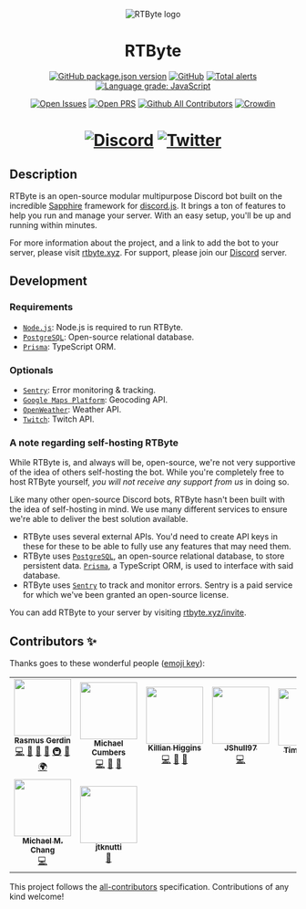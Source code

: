 <div align="center">

![RTByte logo](https://rtbyte.xyz/android-chrome-192x192.png)

# RTByte

[![GitHub package.json version](https://img.shields.io/github/package-json/v/rtbyte/rtbyte)](https://github.com/RTByte/rtbyte/releases)
[![GitHub](https://img.shields.io/github/license/rtbyte/rtbyte)](https://github.com/rtbyte/rtbyte/blob/main/LICENSE.md)
[![Total alerts](https://img.shields.io/lgtm/alerts/g/RTByte/RTByte.svg?logo=lgtm&logoWidth=18)](https://lgtm.com/projects/g/RTByte/RTByte/alerts)
[![Language grade: JavaScript](https://img.shields.io/lgtm/grade/javascript/g/RTByte/RTByte.svg?logo=lgtm&logoWidth=18)](https://lgtm.com/projects/g/RTByte/RTByte/context:javascript)

[![Open Issues](https://img.shields.io/github/issues/RTByte/RTByte.svg)](https://github.com/RTByte/RTByte/issues)
[![Open PRS](https://img.shields.io/github/issues-pr/RTByte/RTByte.svg)](https://github.com/RTByte/RTByte/pulls)
[![Github All Contributors](https://img.shields.io/github/all-contributors/rtbyte/rtbyte)](https://github.com/RTByte/rtbyte#contributors-)
[![Crowdin](https://badges.crowdin.net/rtbyte/localized.svg)](https://translate.rtbyte.xyz)

[![Discord](https://img.shields.io/discord/450163430373064704.svg?colorB=7289da&label=discord&logo=Discord&logoColor=fff&style=flat)](https://rtbyte.xyz/discord)
[![Twitter](https://badgen.net/twitter/follow/rtbyte/?icon=twitter&label=@rtbyte)](https://twitter.com/rtbyte)
======
</div>

## Description

RTByte is an open-source modular multipurpose Discord bot built on the incredible [Sapphire] framework for [discord.js]. It brings a ton of features to help you run and manage your server. With an easy setup, you'll be up and running within minutes.

For more information about the project, and a link to add the bot to your server, please visit [rtbyte.xyz]. For support, please join our [Discord] server.

## Development

### Requirements

- [`Node.js`]: Node.js is required to run RTByte.
- [`PostgreSQL`]: Open-source relational database.
- [`Prisma`]: TypeScript ORM.

### Optionals

- [`Sentry`]: Error monitoring & tracking.
- [`Google Maps Platform`]: Geocoding API.
- [`OpenWeather`]: Weather API.
- [`Twitch`]: Twitch API.

### A note regarding self-hosting RTByte

While RTByte is, and always will be, open-source, we're not very supportive of the idea of others self-hosting the bot. While you're completely free to host RTByte yourself, *you will not receive any support from us* in doing so.

Like many other open-source Discord bots, RTByte hasn't been built with the idea of self-hosting in mind. We use many different services to ensure we're able to deliver the best solution available.

- RTByte uses several external APIs. You'd need to create API keys in these for these to be able to fully use any features that may need them.
- RTByte uses [`PostgreSQL`], an open-source relational database, to store persistent data. [`Prisma`], a TypeScript ORM, is used to interface with said database.
- RTByte uses [`Sentry`] to track and monitor errors. Sentry is a paid service for which we've been granted an open-source license.

You can add RTByte to your server by visiting [rtbyte.xyz/invite].

## Contributors ✨

Thanks goes to these wonderful people ([emoji key]):

<!-- ALL-CONTRIBUTORS-LIST:START - Do not remove or modify this section -->
<!-- prettier-ignore-start -->
<!-- markdownlint-disable -->
<table>
  <tr>
    <td align="center"><a href="http://rasmusgerdin.com/"><img src="https://avatars0.githubusercontent.com/u/11445945?v=4?s=100" width="100px;" alt=""/><br /><sub><b>Rasmus Gerdin</b></sub></a><br /><a href="https://github.com/RTByte/rtbyte/commits?author=rasmusgerdin" title="Code">💻</a> <a href="https://github.com/RTByte/rtbyte/commits?author=rasmusgerdin" title="Documentation">📖</a> <a href="#design-rasmusgerdin" title="Design">🎨</a> <a href="#ideas-rasmusgerdin" title="Ideas, Planning, & Feedback">🤔</a> <a href="#infra-rasmusgerdin" title="Infrastructure (Hosting, Build-Tools, etc)">🚇</a> <a href="#projectManagement-rasmusgerdin" title="Project Management">📆</a> <a href="#translation-rasmusgerdin" title="Translation">🌍</a></td>
    <td align="center"><a href="https://michaelcumbers.ca/"><img src="https://avatars0.githubusercontent.com/u/16696023?v=4?s=100" width="100px;" alt=""/><br /><sub><b>Michael Cumbers</b></sub></a><br /><a href="https://github.com/RTByte/rtbyte/commits?author=mcumbers" title="Code">💻</a> <a href="https://github.com/RTByte/rtbyte/commits?author=mcumbers" title="Documentation">📖</a> <a href="#ideas-mcumbers" title="Ideas, Planning, & Feedback">🤔</a></td>
    <td align="center"><a href="https://github.com/Uzui2012"><img src="https://avatars3.githubusercontent.com/u/22256520?v=4?s=100" width="100px;" alt=""/><br /><sub><b>Killian Higgins</b></sub></a><br /><a href="https://github.com/RTByte/rtbyte/commits?author=Uzui2012" title="Code">💻</a> <a href="#maintenance-Uzui2012" title="Maintenance">🚧</a> <a href="https://github.com/RTByte/rtbyte/pulls?q=is%3Apr+reviewed-by%3AUzui2012" title="Reviewed Pull Requests">👀</a></td>
    <td align="center"><a href="https://github.com/JShull97"><img src="https://avatars3.githubusercontent.com/u/38473222?v=4?s=100" width="100px;" alt=""/><br /><sub><b>JShull97</b></sub></a><br /><a href="https://github.com/RTByte/rtbyte/commits?author=JShull97" title="Code">💻</a></td>
    <td align="center"><a href="https://jankcat.com"><img src="https://avatars1.githubusercontent.com/u/7744158?v=4?s=100" width="100px;" alt=""/><br /><sub><b>Tim Watkins</b></sub></a><br /><a href="https://github.com/RTByte/rtbyte/commits?author=jankcat" title="Documentation">📖</a></td>
    <td align="center"><a href="https://github.com/ArtsyDiego"><img src="https://avatars2.githubusercontent.com/u/70177258?v=4?s=100" width="100px;" alt=""/><br /><sub><b>Artsy</b></sub></a><br /><a href="#design-ArtsyDiego" title="Design">🎨</a></td>
    <td align="center"><a href="https://github.com/PixelPoncho"><img src="https://avatars2.githubusercontent.com/u/33527005?v=4?s=100" width="100px;" alt=""/><br /><sub><b>Ines</b></sub></a><br /><a href="https://github.com/RTByte/rtbyte/commits?author=PixelPoncho" title="Code">💻</a></td>
  </tr>
  <tr>
    <td align="center"><a href="https://mchang.name"><img src="https://avatars0.githubusercontent.com/u/15132783?v=4?s=100" width="100px;" alt=""/><br /><sub><b>Michael M. Chang</b></sub></a><br /><a href="https://github.com/RTByte/rtbyte/commits?author=mchangrh" title="Code">💻</a></td>
    <td align="center"><a href="https://github.com/jtknutti"><img src="https://avatars.githubusercontent.com/u/35478368?v=4?s=100" width="100px;" alt=""/><br /><sub><b>jtknutti</b></sub></a><br /><a href="https://github.com/RTByte/rtbyte/pulls?q=is%3Apr+reviewed-by%3Ajtknutti" title="Reviewed Pull Requests">👀</a></td>
  </tr>
</table>

<!-- markdownlint-restore -->
<!-- prettier-ignore-end -->

<!-- ALL-CONTRIBUTORS-LIST:END -->

This project follows the [all-contributors](https://github.com/all-contributors/all-contributors) specification. Contributions of any kind welcome!

<!------------------------ LINKS ------------------------>

[Sapphire]:         https://github.com/sapphire-project/framework
[discord.js]:                                 https://discord.com
[rtbyte.xyz]:                                  https://rtbyte.xyz
[Discord]:                             https://rtbyte.xyz/discord
[`Node.js`]:                                   https://nodejs.org
[`PostgreSQL`]:                        https://www.postgresql.org
[`Prisma`]:                                 https://www.prisma.io
[`Sentry`]:                                     https://sentry.io
[`Genius`]:                         https://genius.com/developers
[`Google Maps Platform`]: https://cloud.google.com/maps-platform/
[`OpenWeather`]:                       https://openweathermap.org
[`Twitch`]:                                 https://dev.twitch.tv
[rtbyte.xyz/invite]:                    https://rtbyte.xyz/invite
[emoji key]:        https://allcontributors.org/docs/en/emoji-key

